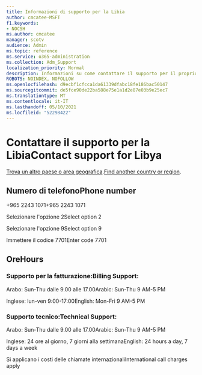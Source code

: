 ```yaml
---
title: Informazioni di supporto per la Libia
author: cmcatee-MSFT
f1.keywords:
- NOCSH
ms.author: cmcatee
manager: scotv
audience: Admin
ms.topic: reference
ms.service: o365-administration
ms.collection: Adm_Support
localization_priority: Normal
description: Informazioni su come contattare il supporto per il proprio paese o area geografica.
ROBOTS: NOINDEX, NOFOLLOW
ms.openlocfilehash: d9ecbf1cfcca1da61339dfabc18fe186bac50147
ms.sourcegitcommit: de5fce90de22ba588e75e1a1d2e87e03b9e25ec7
ms.translationtype: MT
ms.contentlocale: it-IT
ms.lasthandoff: 05/10/2021
ms.locfileid: "52298422"
---
```

# <a name="contact-support-for-libya"></a><span data-ttu-id="30ae2-103">Contattare il supporto per la Libia</span><span class="sxs-lookup"><span data-stu-id="30ae2-103">Contact support for Libya</span></span>

<span data-ttu-id="30ae2-104">[Trova un altro paese o area geografica](../../business-video/get-help-support.md).</span><span class="sxs-lookup"><span data-stu-id="30ae2-104">[Find another country or region](../../business-video/get-help-support.md).</span></span>

## <a name="phone-number"></a><span data-ttu-id="30ae2-105">Numero di telefono</span><span class="sxs-lookup"><span data-stu-id="30ae2-105">Phone number</span></span>
<span data-ttu-id="30ae2-106">+965 2243 1071</span><span class="sxs-lookup"><span data-stu-id="30ae2-106">+965 2243 1071</span></span>

<span data-ttu-id="30ae2-107">Selezionare l'opzione 2</span><span class="sxs-lookup"><span data-stu-id="30ae2-107">Select option 2</span></span>

<span data-ttu-id="30ae2-108">Selezionare l'opzione 9</span><span class="sxs-lookup"><span data-stu-id="30ae2-108">Select option 9</span></span>

<span data-ttu-id="30ae2-109">Immettere il codice 7701</span><span class="sxs-lookup"><span data-stu-id="30ae2-109">Enter code 7701</span></span>

## <a name="hours"></a><span data-ttu-id="30ae2-110">Ore</span><span class="sxs-lookup"><span data-stu-id="30ae2-110">Hours</span></span>
### <a name="billing-support"></a><span data-ttu-id="30ae2-111">Supporto per la fatturazione:</span><span class="sxs-lookup"><span data-stu-id="30ae2-111">Billing Support:</span></span>

<span data-ttu-id="30ae2-112">Arabo: Sun-Thu dalle 9.00 alle 17.00</span><span class="sxs-lookup"><span data-stu-id="30ae2-112">Arabic: Sun-Thu 9 AM-5 PM</span></span>

<span data-ttu-id="30ae2-113">Inglese: lun-ven 9:00-17:00</span><span class="sxs-lookup"><span data-stu-id="30ae2-113">English: Mon-Fri 9 AM-5 PM</span></span>

### <a name="technical-support"></a><span data-ttu-id="30ae2-114">Supporto tecnico:</span><span class="sxs-lookup"><span data-stu-id="30ae2-114">Technical Support:</span></span>

<span data-ttu-id="30ae2-115">Arabo: Sun-Thu dalle 9.00 alle 17.00</span><span class="sxs-lookup"><span data-stu-id="30ae2-115">Arabic: Sun-Thu 9 AM-5 PM</span></span>

<span data-ttu-id="30ae2-116">Inglese: 24 ore al giorno, 7 giorni alla settimana</span><span class="sxs-lookup"><span data-stu-id="30ae2-116">English: 24 hours a day, 7 days a week</span></span>

<span data-ttu-id="30ae2-117">Si applicano i costi delle chiamate internazionali</span><span class="sxs-lookup"><span data-stu-id="30ae2-117">International call charges apply</span></span>
